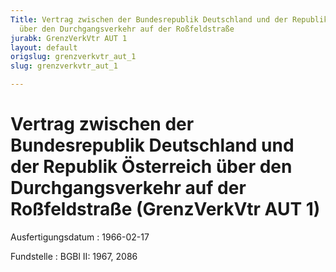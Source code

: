 ```yaml
---
Title: Vertrag zwischen der Bundesrepublik Deutschland und der Republik Österreich
  über den Durchgangsverkehr auf der Roßfeldstraße
jurabk: GrenzVerkVtr AUT 1
layout: default
origslug: grenzverkvtr_aut_1
slug: grenzverkvtr_aut_1

---
```


# Vertrag zwischen der Bundesrepublik Deutschland und der Republik Österreich über den Durchgangsverkehr auf der Roßfeldstraße (GrenzVerkVtr AUT 1)

Ausfertigungsdatum
:   1966-02-17

Fundstelle
:   BGBl II: 1967, 2086

